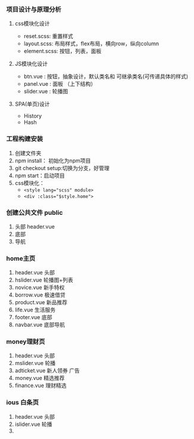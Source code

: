 ### 项目设计与原理分析
1. css模块化设计
    - reset.scss: 重置样式
    - layout.scss: 布局样式，flex布局，横向row，纵向column
    - element.scss: 按钮，列表，面板

2. JS模块化设计
    - btn.vue : 按钮，抽象设计，默认类名和 可继承类名(可传递具体的样式)
    - panel.vue : 面板 （上下结构）
    - slider.vue : 轮播图
3. SPA(单页)设计
    - History
    - Hash
    
### 工程构建安装
1. 创建文件夹
2. npm install： 初始化为npm项目
3. git checkout setup:切换为分支，好管理
4. npm start：启动项目
5. css模块化：
    - `<style lang="scss" module>`
    - `<div :class="$style.home">`

### 创建公共文件 public
1. 头部 header.vue
2. 底部
3. 导航

### home主页
1. header.vue 头部
2. hslider.vue 轮播图+列表
3. novice.vue 新手特权
4. borrow.vue 极速借贷
5. product.vue 新品推荐
6. life.vue 生活服务
7. footer.vue 底部
8. navbar.vue 底部导航

### money理财页
1. header.vue 头部
2. mslider.vue 轮播
3. adticket.vue 新人领券 广告
4. money.vue 精选推荐
5. finance.vue 理财精选

### ious 白条页
1. header.vue 头部
2. islider.vue 轮播
3. 


